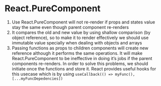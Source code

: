 # React.PureComponent

1. Use React.PureComponent will not re-render if props and states value stay the same even though parent component re-renders
2. It compares the old and new value by using shallow comparison (by object reference), so to make it to render effectively we should use immutable value specially when dealing with objects and arrays
3. Passing functions as props to children components will create new reference although it performs the same operations. It will make React.PureComponent to be ineffective in doing it’s jobs if the parent components re-renders. In order to solve this problems, we should initiate once the functions and store it. React provides useful hooks for this usecase which is by using ```useCallback(() => myFunc(), [...myFuncDepedencies])```
